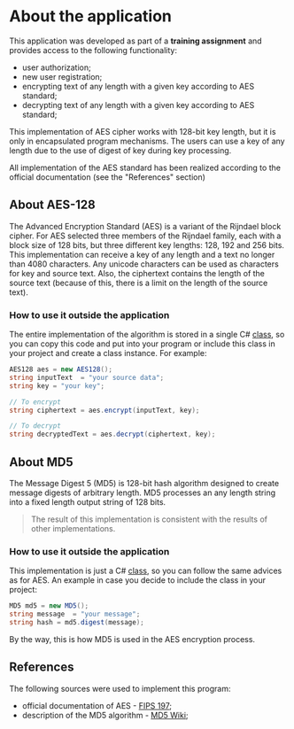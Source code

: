# About the application
This application was developed as part of a **training assignment** and provides access to the following functionality:

+ user authorization;
+ new user registration;
+ encrypting text of any length with a given key according to AES standard;
+ decrypting text of any length with a given key according to AES standard;

This implementation of AES cipher works with 128-bit key length, but it is only in encapsulated program mechanisms.
The users can use a key of any length due to the use of digest of key during key processing.

All implementation of the AES standard has been realized according to the official documentation (see the "References" section)



## About AES-128
The Advanced Encryption Standard (AES) is a variant of the Rijndael block cipher. For AES selected  three members of the Rijndael family, each with a block size of 128 bits, but three different key lengths: 128, 192 and 256 bits.
This implementation can receive a key of any length and a text no longer than 4080 characters.
Any unicode characters can be used as characters for key and source text.
Also, the ciphertext contains the length of the source text (because of this, there is a limit on the length of the source text).

### How to use it outside the application
The entire implementation of the algorithm is stored in a single C# [class](https://github.com/Stix-tomsk/AES-Encryption-Application/blob/main/AES128.cs), so you can copy this code and put into your program or include this class in your project and create a class instance.
For example:
```C#
AES128 aes = new AES128();
string inputText  = "your source data";
string key = "your key";

// To encrypt
string ciphertext = aes.encrypt(inputText, key);

// To decrypt
string decryptedText = aes.decrypt(ciphertext, key);
```

## About MD5
The Message Digest 5 (MD5) is 128-bit hash algorithm designed to create message digests of arbitrary length.
MD5 processes an any length string into a fixed length output string of 128 bits.
> The result of this implementation is consistent with the results of other implementations.


### How to use it outside the application
This implementation is just a C# [class](https://github.com/Stix-tomsk/AES-Encryption-Application/blob/main/MD5.cs), so you can follow the same advices as for AES.
An example in case you decide to include the class in your project:
```C#
MD5 md5 = new MD5();
string message  = "your message";
string hash = md5.digest(message);
```
By the way, this is how MD5 is used in the AES encryption process.


## References
The following sources were used to implement this program:

+ official documentation of AES - [FIPS 197](https://nvlpubs.nist.gov/nistpubs/fips/nist.fips.197.pdf);
+ description of the MD5 algorithm - [MD5 Wiki](https://en.wikipedia.org/wiki/MD5);
